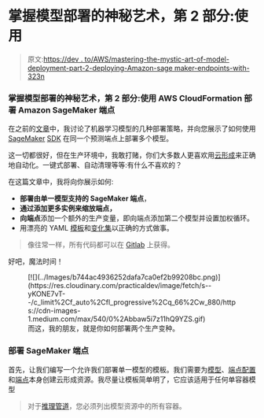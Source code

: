 # 掌握模型部署的神秘艺术，第 2 部分:使用

> 原文:[https://dev . to/AWS/mastering-the-mystic-art-of-model-deployment-part-2-deploying-Amazon-sage maker-endpoints-with-323n](https://dev.to/aws/mastering-the-mystical-art-of-model-deployment-part-2-deploying-amazon-sagemaker-endpoints-with-323n)

### [](#mastering-the-mystical-art-of-model-deployment-part-2-deploying-amazon-sagemaker-endpoints-with-aws-cloudformation)掌握模型部署的神秘艺术，第 2 部分:使用 AWS CloudFormation 部署 Amazon SageMaker 端点

在之前的[文章](https://dev.to/juliensimon/mastering-the-mystical-art-of-model-deployment-2afi)中，我讨论了机器学习模型的几种部署策略，并向您展示了如何使用 [SageMaker](http://aws.amazon.com/sagemaker) [SDK](https://github.com/aws/sagemaker-python-sdk) 在同一个预测端点上部署多个模型。

这一切都很好，但在生产环境中，我敢打赌，你们大多数人更喜欢用[云形成](http://aws.amazon.com/cloudformation)来正确地自动化。一键式部署、自动清理等等:有什么不喜欢的？

在这篇文章中，我将向你展示如何:

*   **部署由单一模型支持的 SageMaker 端点**，
*   **通过添加更多实例来缩放端点，**
*   **向端点**添加一个额外的生产变量，即向端点添加第二个模型并设置加权循环。
*   用漂亮的 YAML [模板](https://docs.aws.amazon.com/AWSCloudFormation/latest/UserGuide/gettingstarted.templatebasics.html)和[变化集](https://docs.aws.amazon.com/AWSCloudFormation/latest/UserGuide/using-cfn-updating-stacks-changesets.html)以正确的方式做事。

> 像往常一样，所有代码都可以在 [Gitlab](https://gitlab.com/juliensimon/sagemaker-automation/tree/master/cloudformation) 上获得。

好吧，魔法时间！

<figure>[![](../Images/b744ac4936252dafa7ca0ef2b99208bc.png)](https://res.cloudinary.com/practicaldev/image/fetch/s--yKONE7vT--/c_limit%2Cf_auto%2Cfl_progressive%2Cq_66%2Cw_880/https://cdn-images-1.medium.com/max/540/0%2Abbaw5i7z11hQ9YZS.gif) 

<figcaption>而这，我的朋友，就是你如何部署两个生产变种。</figcaption>

</figure>

### [](#deploying-a-sagemaker-endpoint)部署 SageMaker 端点

首先，让我们编写一个允许我们部署单一模型的模板。我们需要为[模型](https://docs.aws.amazon.com/AWSCloudFormation/latest/UserGuide/aws-resource-sagemaker-model.html)、[端点配置](https://docs.aws.amazon.com/AWSCloudFormation/latest/UserGuide/aws-resource-sagemaker-endpointconfig.html)和[端点](https://docs.aws.amazon.com/AWSCloudFormation/latest/UserGuide/aws-resource-sagemaker-endpoint.html)本身创建云形成资源。我尽量让模板简单明了，它应该适用于任何单容器模型

> 对于[推理管道](https://docs.aws.amazon.com/sagemaker/latest/dg/inference-pipelines.html)，您必须列出模型资源中的所有容器。
